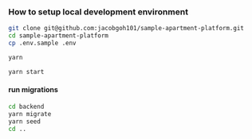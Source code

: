### How to setup local development environment

```sh
git clone git@github.com:jacobgoh101/sample-apartment-platform.git
cd sample-apartment-platform
cp .env.sample .env

yarn 

yarn start 
```

#### run migrations
```sh
cd backend
yarn migrate
yarn seed
cd ..
```
